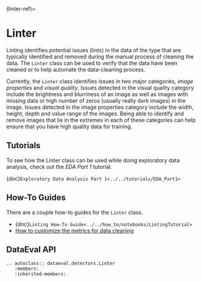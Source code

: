 (linter-ref)=
# Linter

Linting identifies potential issues (lints) in the data of the type that are typically
identified and removed during the manual process of cleaning the data.
The `Linter` class can be used to verify that the data have been cleaned or to help automate the data-cleaning process.

Currently, the `Linter` class identifies issues in two major categories, _image properties_ and _visual quality_.
Issues detected in the visual quality category include the brightness and blurriness of an image
as well as images with missing data or high number of zeros (usually really dark images) in the image.
Issues detected in the image properties category include the width, height, depth and value range of the images.
Being able to identify and remove images that lie in the extremes in each of these categories
can help ensure that you have high quality data for training.

## Tutorials
To see how the Linter class can be used while doing exploratory data analysis, check out the _EDA Part 1_ tutorial.

{doc}`Exploratory Data Analysis Part 1<../../tutorials/EDA_Part1>`

## How-To Guides

There are a couple how-to guides for the `Linter` class.

* {doc}`Linting How-To Guide<../../how_to/notebooks/LintingTutorial>`
* [How to customize the metrics for data cleaning](../../how_to/linting_flags.md)


## DataEval API

```{eval-rst}
.. autoclass:: dataeval.detectors.Linter
   :members:
   :inherited-members:
```

